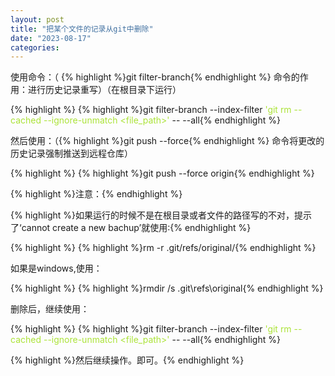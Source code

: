 ```yaml
---
layout: post
title: "把某个文件的记录从git中删除"
date: "2023-08-17"
categories: 
---
```

<p>使用命令：（ {% highlight %}git filter-branch{% endhighlight %} 命令的作用：进行历史记录重写）（在根目录下运行）</p>

{% highlight %}
{% highlight %}git filter-branch --index-filter <span style="color:#abe338">&#39;git rm --cached --ignore-unmatch &lt;file_path&gt;&#39;</span> -- --all{% endhighlight %}

<p>然后使用：（{% highlight %}git push --force{% endhighlight %} 命令将更改的历史记录强制推送到远程仓库）</p>

{% highlight %}
{% highlight %}git push --force origin{% endhighlight %}

<p>{% highlight %}注意：{% endhighlight %}</p>

<p>{% highlight %}如果运行的时候不是在根目录或者文件的路径写的不对，提示了&lsquo;cannot create a new bachup&rsquo;就使用:{% endhighlight %}</p>

{% highlight %}
{% highlight %}rm -r .git/refs/original/{% endhighlight %}

<p>如果是windows,使用：</p>

{% highlight %}
{% highlight %}rmdir /s .git\refs\original{% endhighlight %}

<p>删除后，继续使用：</p>

{% highlight %}
{% highlight %}git filter-branch --index-filter <span style="color:#abe338">&#39;git rm --cached --ignore-unmatch &lt;file_path&gt;&#39;</span> -- --all{% endhighlight %}

<p>{% highlight %}然后继续操作。即可。{% endhighlight %}</p>

<p>&nbsp;</p>

